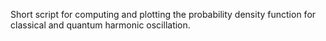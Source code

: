 Short script for computing and plotting the probability density function for classical and quantum harmonic oscillation.
